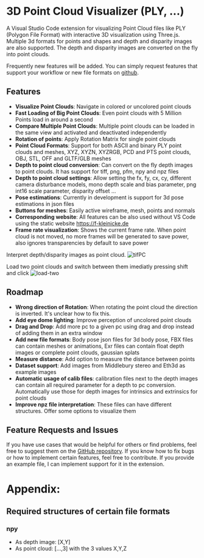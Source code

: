 # 3D Point Cloud Visualizer (PLY, ...)

A Visual Studio Code extension for visualizing Point Cloud files like PLY
(Polygon File Format) with interactive 3D visualization using Three.js. Multiple
3d formats for points and shapes and depth and disparity images are also
supported. The depth and disparity images are converted on the fly into point
clouds.

Frequently new features will be added. You can simply request features that
support your workflow or new file formats on
[github](https://github.com/kleinicke/ply-visualizer/issues).

## Features

- **Visualize Point Clouds**: Navigate in colored or uncolored point clouds
- **Fast Loading of Big Point Clouds**: Even point clouds with 5 Million Points
  load in around a second
- **Compare Multiple Point Clouds**: Multiple point clouds can be loaded in the
  same view and activated and deactivated independently
- **Rotation of points**: Apply Rotation Matrix for single point clouds
- **Point Cloud Formats**: Support for both ASCII and binary PLY point clouds
  and meshes, XYZ, XYZN, XYZRGB, PCD and PTS point clouds, OBJ, STL, OFF and
  GLTF/GLB meshes
- **Depth to point cloud conversion**: Can convert on the fly depth images to
  point clouds. It has support for tiff, png, pfm, npy and npz files
- **Depth to point cloud settings**: Allow setting the fx, fy, cx, cy, different
  camera disturbance models, mono depth scale and bias parameter, png int16
  scale parameter, disparity offset ...
- **Pose estimations**: Currently in development is support for 3d pose
  estimations in json files
- **Buttons for meshes**: Easily active wireframe, mesh, points and normals
- **Corresponding website**: All features can be also used without VS Code using
  the static website https://f-kleinicke.de
- **Frame rate visualization**: Shows the current frame rate. When point cloud
  is not moved, no more frames will be generated to save power, also ignores
  transparencies by default to save power

Interpret depth/disparity images as point cloud.
![tifPC](https://github.com/kleinicke/ply-visualizer/releases/download/v1.0.0/disp2pc.gif)

Load two point clouds and switch between them imediatly pressing shift and click
![load-two](https://github.com/kleinicke/ply-visualizer/releases/download/v0.0.14/load2.gif)

## Roadmap

- **Wrong direction of Rotation**: When rotating the point cloud the direction
  is inverted. It's unclear how to fix this.
- **Add eye dome lighting**: Improve perception of uncolored point clouds
- **Drag and Drop**: Add more pc to a given pc using drag and drop instead of
  adding them in an extra window
- **Add new file formats**: Body pose json files for 3d body pose, FBX files can
  contain meshes or animations, Exr files can contain float depth images or
  complete point clouds, gaussian splats
- **Measure distance**: Add option to measure the distance between points
- **Dataset support**: Add images from Middlebury stereo and Eth3d as example
  images
- **Automatic usage of calib files**: calibration files next to the depth images
  can contain all required parameter for a depth to pc conversion. Automatically
  use those for depth images for intrinsics and extrinsics for point clouds
- **Improve npz file interpretation**: These files can have different
  structures. Offer some options to visualize them

## Feature Requests and Issues

If you have use cases that would be helpful for others or find problems, feel
free to suggest them on the
[GitHub repository](https://github.com/kleinicke/ply-visualizer/issues). If you
know how to fix bugs or how to implement certain features, feel free to
contribute. If you provide an example file, I can implement support for it in
the extension.

# Appendix:

## Required structures of certain file formats

### npy

- As depth image: [X,Y]
- As point cloud: [...,3] with the 3 values X,Y,Z
